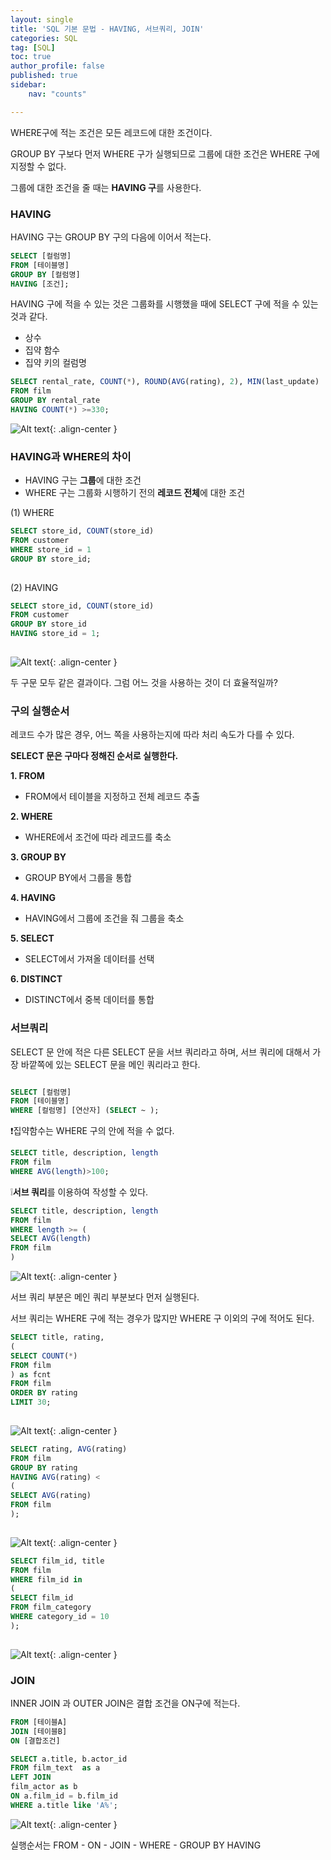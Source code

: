 ```yaml
---
layout: single
title: 'SQL 기본 문법 - HAVING, 서브쿼리, JOIN'
categories: SQL
tag: [SQL]
toc: true 
author_profile: false
published: true
sidebar:
    nav: "counts"

---
```


WHERE구에 적는 조건은 모든 레코드에 대한 조건이다. 

GROUP BY 구보다 먼저 WHERE 구가 실행되므로 그룹에 대한 조건은 WHERE 구에 지정할 수 없다.

그룹에 대한 조건을 줄 때는 **HAVING 구**를 사용한다.

### HAVING

HAVING 구는 GROUP BY 구의 다음에 이어서 적는다.

```sql
SELECT [컬럼명]
FROM [테이블명]
GROUP BY [컬럼명]
HAVING [조건];
```
HAVING 구에 적을 수 있는 것은 그룹화를 시행했을 때에 SELECT 구에 적을 수 있는 것과 같다.

- 상수
- 집약 함수
- 집약 키의 컬럼명

```sql
SELECT rental_rate, COUNT(*), ROUND(AVG(rating), 2), MIN(last_update)
FROM film
GROUP BY rental_rate
HAVING COUNT(*) >=330;
```

![Alt text]({{site.url}}/images/2023-12-09-SQL2/having.png){: .align-center }  

### HAVING과 WHERE의 차이

- HAVING 구는 **그룹**에 대한 조건
- WHERE 구는 그룹화 시행하기 전의 **레코드 전체**에 대한 조건

(1) WHERE
```sql
SELECT store_id, COUNT(store_id)
FROM customer
WHERE store_id = 1
GROUP BY store_id;     
      
```

(2) HAVING

```sql
SELECT store_id, COUNT(store_id)
FROM customer
GROUP BY store_id
HAVING store_id = 1;                              
      
```

![Alt text]({{site.url}}/images/2023-12-09-SQL2/having2.png){: .align-center }  

두 구문 모두 같은 결과이다. 그럼 어느 것을 사용하는 것이 더 효율적일까?

### 구의 실행순서 
레코드 수가 많은 경우, 어느 쪽을 사용하는지에 따라 처리 속도가 다를 수 있다. 

**SELECT 문은 구마다 정해진 순서로 실행한다.**

**1. FROM**
 - FROM에서 테이블을 지정하고 전체 레코드 추출

**2. WHERE**
- WHERE에서 조건에 따라 레코드를 축소

**3. GROUP BY**
- GROUP BY에서 그룹을 통합

**4. HAVING**
- HAVING에서 그룹에 조건을 줘 그룹을 축소

**5. SELECT**
- SELECT에서 가져올 데이터를 선택

**6. DISTINCT**
- DISTINCT에서 중복 데이터를 통합

### 서브쿼리 
SELECT 문 안에 적은 다른 SELECT 문을 서브 쿼리라고 하며, 서브 쿼리에 대해서 가장 바깥쪽에 있는 SELECT 문을 메인 쿼리라고 한다.

```sql

SELECT [컬럼명]
FROM [테이블명]
WHERE [컬럼명] [연산자] (SELECT ~ );

```

❗집약함수는 WHERE 구의 안에 적을 수 없다.

```sql
SELECT title, description, length 
FROM film
WHERE AVG(length)>100; 

```
❕**서브 쿼리**를 이용하여 작성할 수 있다. 

```sql
SELECT title, description, length
FROM film
WHERE length >= (
SELECT AVG(length)
FROM film
)          

```

![Alt text]({{site.url}}/images/2023-12-09-SQL2/sub.png){: .align-center }  


서브 쿼리 부분은 메인 쿼리 부분보다 먼저 실행된다. 

서브 쿼리는 WHERE 구에 적는 경우가 많지만 WHERE 구 이외의 구에 적어도 된다. 

```sql
SELECT title, rating,
(
SELECT COUNT(*)
FROM film
) as fcnt
FROM film
ORDER BY rating
LIMIT 30;
           
```

![Alt text]({{site.url}}/images/2023-12-09-SQL2/sub2.png){: .align-center } 

```sql
SELECT rating, AVG(rating)
FROM film
GROUP BY rating
HAVING AVG(rating) <
(
SELECT AVG(rating)
FROM film
);
           
```

![Alt text]({{site.url}}/images/2023-12-09-SQL2/sub3.png){: .align-center }  

```sql
SELECT film_id, title
FROM film
WHERE film_id in 
(
SELECT film_id 
FROM film_category
WHERE category_id = 10
);
           
```

![Alt text]({{site.url}}/images/2023-12-09-SQL2/sub4.png){: .align-center }  


### JOIN
INNER JOIN 과 OUTER JOIN은 결합 조건을 ON구에 적는다. 

```sql
FROM [테이블A]
JOIN [테이블B]
ON [결합조건]
```


```sql
SELECT a.title, b.actor_id
FROM film_text  as a
LEFT JOIN
film_actor as b
ON a.film_id = b.film_id
WHERE a.title like 'A%';     
```
![Alt text]({{site.url}}/images/2023-12-09-SQL2/join.png){: .align-center }  

실행순서는 FROM - ON - JOIN - WHERE - GROUP BY HAVING 
